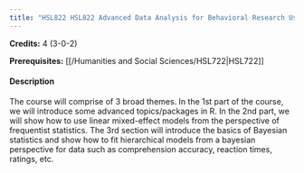 ```yaml
---
title: "HSL822 HSL822 Advanced Data Analysis for Behavioral Research Using R"
---
```

**Credits:** 4 (3-0-2)

**Prerequisites:** [[/Humanities and Social Sciences/HSL722|HSL722]]

#### Description
The course will comprise of 3 broad themes. In the 1st part of the course, we will introduce some advanced topics/packages in R. In the 2nd part, we will show how to use linear mixed-effect models from the perspective of frequentist statistics. The 3rd section will introduce the basics of Bayesian statistics and show how to fit hierarchical models from a bayesian perspective for data such as comprehension accuracy, reaction times, ratings, etc.
